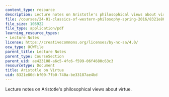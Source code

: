 ```yaml
---
content_type: resource
description: Lecture notes on Aristotle's philosophical views about virtue.
file: /courses/24-01-classics-of-western-philosophy-spring-2016/8321e80dbf007fb0740abe33187ae4bd_MIT24_01S16_SES9.pdf
file_size: 105922
file_type: application/pdf
learning_resource_types:
- Lecture Notes
license: https://creativecommons.org/licenses/by-nc-sa/4.0/
ocw_type: OCWFile
parent_title: Lecture Notes
parent_type: CourseSection
parent_uid: ae423108-a6c5-4fc6-f599-06f4680c63c3
resourcetype: Document
title: Aristotle on Virtue
uid: 8321e80d-bf00-7fb0-740a-be33187ae4bd
---
```

Lecture notes on Aristotle's philosophical views about virtue.
